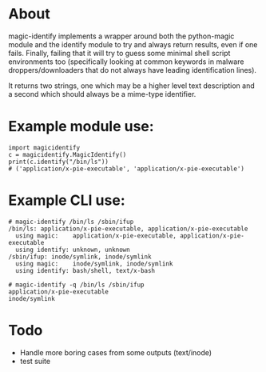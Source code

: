 # About

magic-identify implements a wrapper around both the python-magic
module and the identify module to try and always return results, even
if one fails.  Finally, failing that it will try to guess some minimal
shell script environments too (specifically looking at common keywords
in malware droppers/downloaders that do not always have leading
identification lines).

It returns two strings, one which may be a higher level text
description and a second which should always be a mime-type
identifier.

# Example module use:

    import magicidentify
    c = magicidentify.MagicIdentify()
    print(c.identify("/bin/ls"))
    # ('application/x-pie-executable', 'application/x-pie-executable')
    
# Example CLI use:

    # magic-identify /bin/ls /sbin/ifup
    /bin/ls: application/x-pie-executable, application/x-pie-executable
      using magic:    application/x-pie-executable, application/x-pie-executable
      using identify: unknown, unknown
    /sbin/ifup: inode/symlink, inode/symlink
      using magic:    inode/symlink, inode/symlink
      using identify: bash/shell, text/x-bash

    # magic-identify -q /bin/ls /sbin/ifup
    application/x-pie-executable
    inode/symlink

# Todo

- Handle more boring cases from some outputs (text/inode)
- test suite
